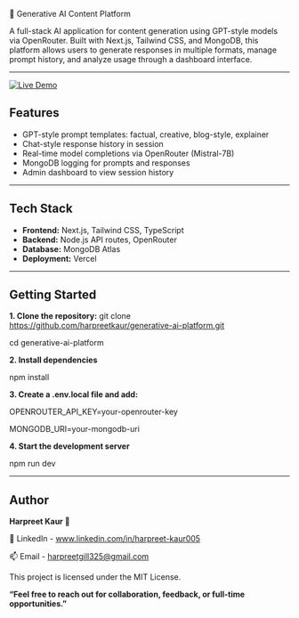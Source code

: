 🧠 Generative AI Content Platform

A full-stack AI application for content generation using GPT-style models via OpenRouter. Built with Next.js, Tailwind CSS, and MongoDB, this platform allows users to generate responses in multiple formats, manage prompt history, and analyze usage through a dashboard interface.

---
[![Live Demo](https://img.shields.io/badge/Live-Demo-blue?style=flat-square&logo=vercel)](https://generative-ai-platform-jo0xfgu13.vercel.app)

## Features

- GPT-style prompt templates: factual, creative, blog-style, explainer
- Chat-style response history in session
- Real-time model completions via OpenRouter (Mistral-7B)
- MongoDB logging for prompts and responses
- Admin dashboard to view session history

---

## Tech Stack

- **Frontend:** Next.js, Tailwind CSS, TypeScript
- **Backend:** Node.js API routes, OpenRouter
- **Database:** MongoDB Atlas
- **Deployment:** Vercel

---

## Getting Started

**1. Clone the repository:**
git clone https://github.com/harpreetkaur/generative-ai-platform.git

cd generative-ai-platform

**2.  Install dependencies**

npm install

**3.  Create a .env.local file and add:**

OPENROUTER_API_KEY=your-openrouter-key

MONGODB_URI=your-mongodb-uri

**4.  Start the development server**

npm run dev

---

## Author
**Harpreet Kaur 💜**

🔗 LinkedIn - www.linkedin.com/in/harpreet-kaur005

📫 Email - harpreetgill325@gmail.com   

This project is licensed under the MIT License.

**“Feel free to reach out for collaboration, feedback, or full-time opportunities.”**
